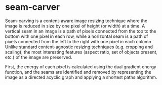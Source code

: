 # seam-carver

Seam-carving is a content-aware image resizing technique where the image is reduced in size by one pixel of height (or width) at a time. A vertical seam in an image is a path of pixels connected from the top to the bottom with one pixel in each row, while a horizontal seam is a path of pixels connected from the left to the right with one pixel in each column. Unlike standard content-agnostic resizing techniques (e.g. cropping and scaling), the most interesting features (aspect ratio, set of objects present, etc.) of the image are preserved.

First, the energy of each pixel is calculated using the dual gradient energy function, and the seams are identified and removed by representing the image as a directed acyclic graph and applying a shortest paths algorithm.

